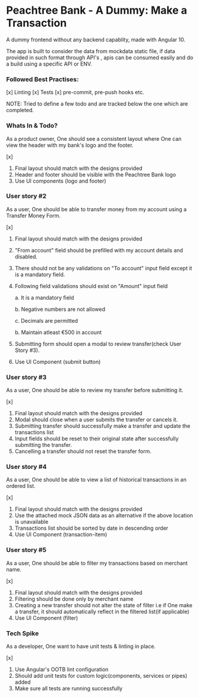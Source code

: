 # Peachtree Bank - A Dummy: Make a Transaction

A dummy frontend without any backend capablity, made with Angular 10.

The app is built to consider the data from mockdata static file,
if data provided in such format through API's , apis can be consumed easily and do a build using a specific API or ENV.

### Followed Best Practises:

[x] Linting
[x] Tests
[x] pre-commit, pre-push hooks
etc.

NOTE: Tried to define a few todo and are tracked below the one which are completed.

### Whats In & Todo?

As a product owner, One should see a consistent layout where One can view the header with my bank's logo and the footer.

[x]

1. Final layout should match with the designs provided
2. Header and footer should be visible with the Peachtree Bank logo
3. Use UI components (logo and footer)

### User story #2

As a user, One should be able to transfer money from my account using a Transfer Money Form.

[x]

1. Final layout should match with the designs provided
2. "From account" field should be prefilled with my account details and disabled.
3. There should not be any validations on "To account" input field except it is a mandatory field.
4. Following field validations should exist on "Amount" input field

   a. It is a mandatory field

   b. Negative numbers are not allowed

   c. Decimals are permitted

   b. Maintain atleast €500 in account

5. Submitting form should open a modal to review transfer(check User Story #3).
6. Use UI Component (submit button)

### User story #3

As a user, One should be able to review my transfer before submitting it.

[x]

1. Final layout should match with the designs provided
2. Modal should close when a user submits the transfer or cancels it.
3. Submitting transfer should successfully make a transfer and update the transactions list
4. Input fields should be reset to their original state after successfully submitting the transfer.
5. Cancelling a transfer should not reset the transfer form.

### User story #4

As a user, One should be able to view a list of historical transactions in an ordered list.

[x]

1. Final layout should match with the designs provided
2. Use the attached mock JSON data as an alternative if the above location is unavailable
3. Transactions list should be sorted by date in descending order
4. Use UI Component (transaction-item)

### User story #5

As a user, One should be able to filter my transactions based on merchant name.

[x]

1. Final layout should match with the designs provided
2. Filtering should be done only by merchant name
3. Creating a new transfer should not alter the state of filter i.e if One make a transfer, it should automatically reflect in the filtered list(if applicable)
4. Use UI Component (filter)

### Tech Spike

As a developer, One want to have unit tests & linting in place.

[x]

1. Use Angular's OOTB lint configuration
2. Should add unit tests for custom logic(components, services or pipes) added
3. Make sure all tests are running successfully

